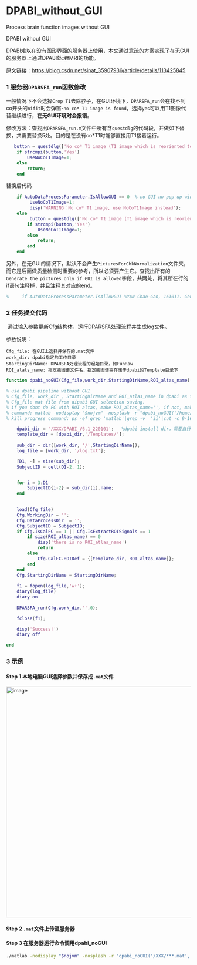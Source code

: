 # DPABI_without_GUI
Process brain function images without GUI

DPABI without GUI

DPABI难以在没有图形界面的服务器上使用，本文通过[意疏](https://blog.csdn.net/sinat_35907936/article/details/113425845?spm=1001.2014.3001.5502)的方案实现了在无GUI的服务器上通过DPABI处理fMRI的功能。

原文链接：https://blog.csdn.net/sinat_35907936/article/details/113425845

### 1 服务器`DPARSFA_run`函数修改

​		一般情况下不会选择`Crop T1`去除脖子，在GUI环境下，`DPARSFA_run`会在找不到co开头的`nifit`时会弹窗-`no co* T1 image is found`，选择`yes`可以用T1图像代替继续进行，**在无GUI环境时会报错**。

修改方法：查找出`DPARSFA_run.m`文件中所有含`questdlg`的代码段，并做如下替换，共需要替换5处。目的是在没有co*T1时能够直接用T1接着运行。

```matlab
   button = questdlg(['No co* T1 image (T1 image which is reoriented to the nearest orthogonal direction to ''canonical space'' and removed excess air surrounding the individual as well as parts of the neck below the cerebellum) is found. Do you want to use the T1 image without co? Such as: ',DirImg(1).name,'?'],'No co* T1 image is found','Yes','No','Yes');
    if strcmpi(button,'Yes')
        UseNoCoT1Image=1;
    else
        return;
    end
```

替换后代码

```matlab
    if AutoDataProcessParameter.IsAllowGUI == 0  % no GUI no pop-up windows
         UseNoCoT1Image=1;
         disp('WARNING：No co* T1 image, use NoCoT1Image instead');
    else
         button = questdlg(['No co* T1 image (T1 image which is reoriented to the nearest orthogonal direction to ''canonical space'' and removed excess air surrounding the individual as well as parts of the neck below the cerebellum) is found. Do you want to use the T1 image without co? Such as: ',DirImg(1).name,'?'],'No co* T1 image is found','Yes','No','Yes');
        if strcmpi(button,'Yes')
            UseNoCoT1Image=1;
        else
            return;
        end
    end
```

另外，在无GUI的情况下，默认不会产生`PicturesForChkNormalization`文件夹，而它是后面做质量检测时重要的参考，所以必须要产生它。查找出所有的`Generate the pictures only if GUI is allowed`字段，共两处，将其所在行的if语句注释掉，并且注释其对应的end。

```matlab
%     if AutoDataProcessParameter.IsAllowGUI %YAN Chao-Gan, 161011. Generate the pictures only if GUI is allowed.
```

### 2 任务提交代码

​		通过输入参数更新Cfg结构体，运行DPARSFA处理流程并生成log文件。

参数说明：

```
Cfg_file: 在GUI上选择并保存的.mat文件
work_dir: dpabi指定的工作目录
StartingDirName: DPARSFA处理流程的起始目录，如FunRaw
ROI_alats_name: 指定脑图谱文件名，指定脑图谱需存储于dpabi的Template目录下
```



```matlab
function dpabi_noGUI(Cfg_file,work_dir,StartingDirName,ROI_altas_name)

% use dpabi pipeline without GUI
% Cfg_file, work_dir , StartingDirName and ROI_atlas_name in dpabi as fuction inputs.
% Cfg_file mat file from dipabi GUI selection saving.
% if you dont do FC with ROI altas, make ROI_altas_name='', if not, make  ROI_altas_name= 'altas_name' such as 'aal.nii'
% command: matlab -nodisplay "$nojvm" -nosplash -r "dpabi_noGUI('/home/pc/fMRI/data/tmp.mat','/home/pc/fMRI/data','FunImg', 'aal.nii')" 
% kill progress command: ps -ef|grep 'matlab'|grep -v  'ii'|cut -c 9-16|xargs kill -9

    dpabi_dir = '/XXX/DPABI_V6.1_220101';   %dpabi install dir，需要自行修改路径
    template_dir = [dpabi_dir,'/Templates/'];
    
    sub_dir = dir([work_dir, '/',StartingDirName]);
    log_file = [work_dir, '/log.txt'];

    [D1, ~] = size(sub_dir);
    SubjectID = cell(D1-2, 1);


    for i = 3:D1
        SubjectID{i-2} = sub_dir(i).name;
    end
    

    load(Cfg_file)
    Cfg.WorkingDir = '';
    Cfg.DataProcessDir  = '';
    Cfg.SubjectID = SubjectID;
    if Cfg.IsCalFC == 1 || Cfg.IsExtractROISignals == 1
        if size(ROI_altas_name) == 0
            disp('there is no ROI_atlas_name')
            return
        else 
            Cfg.CalFC.ROIDef = {[template_dir, ROI_altas_name]};
        end
    end
    Cfg.StartingDirName = StartingDirName;
    
    f1 = fopen(log_file,'w+');
    diary(log_file)
    diary on
    
    DPARSFA_run(Cfg,work_dir,'',0);

    fclose(f1);

    disp('Success!')
    diary off

end
```

### 3 示例

#### Step 1 本地电脑GUI选择参数并保存成`.mat`文件

<img width="629" alt="image" src="https://user-images.githubusercontent.com/23079709/156490250-6305c5ee-a807-4ecf-bda9-5a1613093108.png">


#### Step 2 `.mat`文件上传至服务器

#### Step 3 在服务器运行命令调用dpabi_noGUI

```bash
./matlab -nodisplay "$nojvm" -nosplash -r "dpabi_noGUI('/XXX/***.mat', '/XXX/XXX', 'FunRaw', 'XXX.nii')"
```


